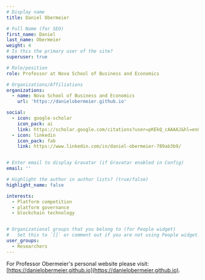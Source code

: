 ```yaml
---
# Display name
title: Daniel Obermeier

# Full Name (for SEO)
first_name: Daniel
last_name: Obermeier
weight: 4
# Is this the primary user of the site?
superuser: true

# Role/position
role: Professor at Nova School of Business and Economics

# Organizations/Affiliations
organizations:
  - name: Nova School of Business and Economics
    url: 'https://danielobermeier.github.io'

social:
  - icon: google-scholar
    icon_pack: ai
    link: https://scholar.google.com/citations?user=pKEkQ_cAAAAJ&hl=en&oi=ao
  - icon: linkedin
    icon_pack: fab
    link: https://www.linkedin.com/in/daniel-obermeier-789ab3b9/


# Enter email to display Gravatar (if Gravatar enabled in Config)
email: ''

# Highlight the author in author lists? (true/false)
highlight_name: false

interests:
  - Platform competition
  - platform governance
  - blockchain technology


# Organizational groups that you belong to (for People widget)
#   Set this to `[]` or comment out if you are not using People widget.
user_groups:
  - Researchers
---
```


For Professor Obermeier's personal website please visit: [https://danielobermeier.github.io](https://danielobermeier.github.io).

